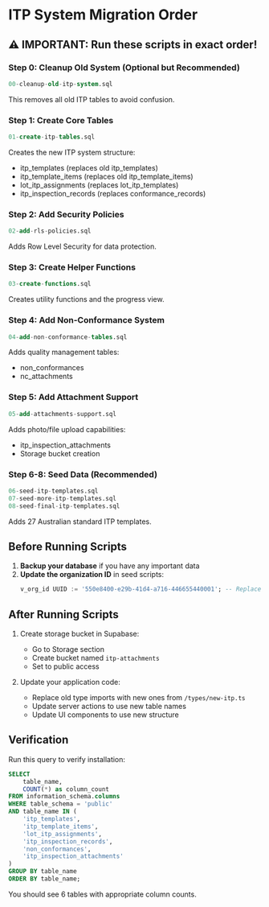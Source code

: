 # ITP System Migration Order

## ⚠️ IMPORTANT: Run these scripts in exact order!

### Step 0: Cleanup Old System (Optional but Recommended)
```sql
00-cleanup-old-itp-system.sql
```
This removes all old ITP tables to avoid confusion.

### Step 1: Create Core Tables
```sql
01-create-itp-tables.sql
```
Creates the new ITP system structure:
- itp_templates (replaces old itp_templates)
- itp_template_items (replaces old itp_template_items)
- lot_itp_assignments (replaces lot_itp_templates)
- itp_inspection_records (replaces conformance_records)

### Step 2: Add Security Policies
```sql
02-add-rls-policies.sql
```
Adds Row Level Security for data protection.

### Step 3: Create Helper Functions
```sql
03-create-functions.sql
```
Creates utility functions and the progress view.

### Step 4: Add Non-Conformance System
```sql
04-add-non-conformance-tables.sql
```
Adds quality management tables:
- non_conformances
- nc_attachments

### Step 5: Add Attachment Support
```sql
05-add-attachments-support.sql
```
Adds photo/file upload capabilities:
- itp_inspection_attachments
- Storage bucket creation

### Step 6-8: Seed Data (Recommended)
```sql
06-seed-itp-templates.sql
07-seed-more-itp-templates.sql
08-seed-final-itp-templates.sql
```
Adds 27 Australian standard ITP templates.

## Before Running Scripts

1. **Backup your database** if you have any important data
2. **Update the organization ID** in seed scripts:
   ```sql
   v_org_id UUID := '550e8400-e29b-41d4-a716-446655440001'; -- Replace with your org ID
   ```

## After Running Scripts

1. Create storage bucket in Supabase:
   - Go to Storage section
   - Create bucket named `itp-attachments`
   - Set to public access

2. Update your application code:
   - Replace old type imports with new ones from `/types/new-itp.ts`
   - Update server actions to use new table names
   - Update UI components to use new structure

## Verification

Run this query to verify installation:
```sql
SELECT 
    table_name,
    COUNT(*) as column_count
FROM information_schema.columns
WHERE table_schema = 'public'
AND table_name IN (
    'itp_templates',
    'itp_template_items',
    'lot_itp_assignments',
    'itp_inspection_records',
    'non_conformances',
    'itp_inspection_attachments'
)
GROUP BY table_name
ORDER BY table_name;
```

You should see 6 tables with appropriate column counts.